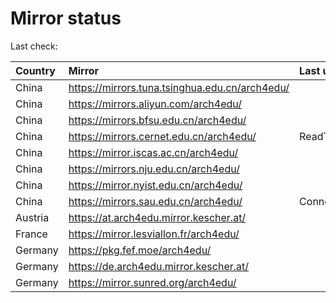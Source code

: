 <script src="./time.js"></script>
# Mirror status
Last check: <script type="text/javascript">localize(1747316071.837413);</script>

|Country|Mirror|Last update|
|:------|:-----|:----------|
|China|https://mirrors.tuna.tsinghua.edu.cn/arch4edu/|<script type="text/javascript">localize(1747291562);</script>|
|China|https://mirrors.aliyun.com/arch4edu/|<script type="text/javascript">localize(1747291562);</script>|
|China|https://mirrors.bfsu.edu.cn/arch4edu/|<script type="text/javascript">localize(1747248290);</script>|
|China|https://mirrors.cernet.edu.cn/arch4edu/|ReadTimeout|
|China|https://mirror.iscas.ac.cn/arch4edu/|<script type="text/javascript">localize(1747291562);</script>|
|China|https://mirrors.nju.edu.cn/arch4edu/|<script type="text/javascript">localize(1747205228);</script>|
|China|https://mirror.nyist.edu.cn/arch4edu/|<script type="text/javascript">localize(1747291562);</script>|
|China|https://mirrors.sau.edu.cn/arch4edu/|ConnectionError|
|Austria|https://at.arch4edu.mirror.kescher.at/|<script type="text/javascript">localize(1747291562);</script>|
|France|https://mirror.lesviallon.fr/arch4edu/|<script type="text/javascript">localize(1747248290);</script>|
|Germany|https://pkg.fef.moe/arch4edu/|<script type="text/javascript">localize(1747291562);</script>|
|Germany|https://de.arch4edu.mirror.kescher.at/|<script type="text/javascript">localize(1747291562);</script>|
|Germany|https://mirror.sunred.org/arch4edu/|<script type="text/javascript">localize(1747291562);</script>|

<script src="./tablefilter/tablefilter.js"></script>
<script src="./table.js"></script>